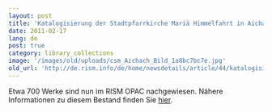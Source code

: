 ```yaml
---
layout: post
title: 'Katalogisierung der Stadtpfarrkirche Mariä Himmelfahrt in Aichach'
date: 2011-02-17
lang: de
post: true
category: library_collections
image: '/images/old/uploads/csm_Aichach_Bild_1a8bc7bc7e.jpg'
old_url: 'http://de.rism.info/de/home/newsdetails/article/44/katalogisierung-der-stadtpfarrkirche-mariae-himmelfahrt-in-aichach.html'
---
```


Etwa 700 Werke sind nun im RISM OPAC nachgewiesen. Nähere Informationen zu diesem Bestand finden Sie [hier](de/liste-aller-fundorte/aichach.html "Opens internal link in current window").

